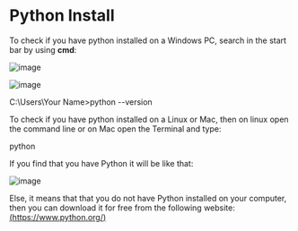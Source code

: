 # Python Install 

To check if you have python installed on a Windows PC, search in the start bar by using **cmd**:

![image](https://user-images.githubusercontent.com/35340661/215068116-8e0e9788-70a1-4b0d-b53a-d0246d6201b1.png)

![image](https://user-images.githubusercontent.com/35340661/215068386-9749c8a2-76c6-4ffe-8200-7578d6bd7e5c.png)

C:\Users\Your Name>python --version

To check if you have python installed on a Linux or Mac, then on linux open the command line or on Mac open the Terminal and type:

python 

If you find that you have Python it will be like that:

![image](https://user-images.githubusercontent.com/35340661/215068902-f69753ab-593a-4e0e-965e-d72963561c55.png)


Else, it means that that you do not have Python installed on your computer, then you can download it for free from the following website: [(https://www.python.org/)](https://www.python.org/downloads/) 


